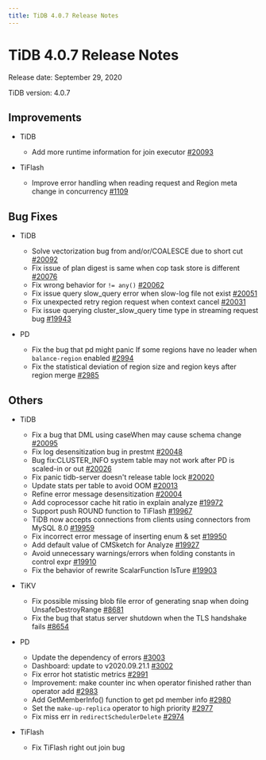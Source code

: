 ```yaml
---
title: TiDB 4.0.7 Release Notes
---
```


# TiDB 4.0.7 Release Notes

Release date: September 29, 2020

TiDB version: 4.0.7

## Improvements

+ TiDB

    - Add more runtime information for join executor [#20093](https://github.com/pingcap/tidb/pull/20093)

+ TiFlash

    - Improve error handling when reading request and Region meta change in concurrency [#1109](https://github.com/pingcap/tics/pull/1109)

## Bug Fixes

+ TiDB

    - Solve vectorization bug from and/or/COALESCE due to short cut [#20092](https://github.com/pingcap/tidb/pull/20092)
    - Fix issue of plan digest is same when cop task store is different [#20076](https://github.com/pingcap/tidb/pull/20076)
    - Fix wrong behavior for `!= any()` [#20062](https://github.com/pingcap/tidb/pull/20062)
    - Fix issue query slow_query error when slow-log file not exist [#20051](https://github.com/pingcap/tidb/pull/20051)
    - Fix unexpected retry region request when context cancel [#20031](https://github.com/pingcap/tidb/pull/20031)
    - Fix issue querying cluster_slow_query time type in streaming request bug [#19943](https://github.com/pingcap/tidb/pull/19943)

+ PD

    - Fix the bug that pd might panic If some regions have no leader when `balance-region` enabled [#2994](https://github.com/pingcap/pd/pull/2994)
    - Fix the statistical deviation of region size and region keys after region merge [#2985](https://github.com/pingcap/pd/pull/2985)

## Others

+ TiDB

    - Fix a bug that DML using caseWhen may cause schema change [#20095](https://github.com/pingcap/tidb/pull/20095)
    - Fix log desensitization bug in prestmt [#20048](https://github.com/pingcap/tidb/pull/20048)
    - Bug fix:CLUSTER_INFO system table may not work after PD is scaled-in or out [#20026](https://github.com/pingcap/tidb/pull/20026)
    - Fix panic tidb-server doesn't release table lock [#20020](https://github.com/pingcap/tidb/pull/20020)
    - Update stats per table to avoid OOM [#20013](https://github.com/pingcap/tidb/pull/20013)
    - Refine error message desensitization [#20004](https://github.com/pingcap/tidb/pull/20004)
    - Add coprocessor cache hit ratio in explain analyze [#19972](https://github.com/pingcap/tidb/pull/19972)
    - Support push ROUND function to TiFlash [#19967](https://github.com/pingcap/tidb/pull/19967)
    - TiDB now accepts connections from clients using connectors from MySQL 8.0 [#19959](https://github.com/pingcap/tidb/pull/19959)
    - Fix incorrect error message of inserting enum & set [#19950](https://github.com/pingcap/tidb/pull/19950)
    - Add default value of CMSketch for Analyze [#19927](https://github.com/pingcap/tidb/pull/19927)
    - Avoid unnecessary warnings/errors when folding constants in control expr [#19910](https://github.com/pingcap/tidb/pull/19910)
    - Fix the behavior of rewrite ScalarFunction IsTure [#19903](https://github.com/pingcap/tidb/pull/19903)

+ TiKV

    - Fix possible missing blob file error of generating snap when doing UnsafeDestroyRange [#8681](https://github.com/tikv/tikv/pull/8681)
    - Fix the bug that status server shutdown when the TLS handshake fails [#8654](https://github.com/tikv/tikv/pull/8654)

+ PD

    - Update the dependency of errors [#3003](https://github.com/pingcap/pd/pull/3003)
    - Dashboard: update to v2020.09.21.1 [#3002](https://github.com/pingcap/pd/pull/3002)
    - Fix error hot statistic metrics [#2991](https://github.com/pingcap/pd/pull/2991)
    - Improvement:  make counter inc when operator finished rather than operator add [#2983](https://github.com/pingcap/pd/pull/2983)
    - Add GetMemberInfo() function to get pd member info [#2980](https://github.com/pingcap/pd/pull/2980)
    - Set the `make-up-replica` operator to high priority [#2977](https://github.com/pingcap/pd/pull/2977)
    - Fix miss err in `redirectSchedulerDelete` [#2974](https://github.com/pingcap/pd/pull/2974)

+ TiFlash

    - Fix TiFlash right out join bug
